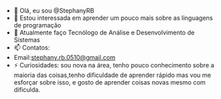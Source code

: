 - 👋 Olá, eu sou  @StephanyRB
- 👀 Estou interessada em aprender um pouco mais sobre as linguagens de programação
- 🌱 Atualmente faço Tecnólogo de Análise e Desenvolvimento de Sistemas
- 📫 Contatos:
- Email:stephany.rb.0510@gmail.com
- ⚡ Curiosidades: sou nova na área, tenho pouco conhecimento sobre a maioria das coisas,tenho dificuldade de aprender rápido mas vou me esforçar sobre isso,
e gosto de aprender coisas novas mesmo com dificulda.

<!---
StephanyRB/StephanyRB is a ✨ special ✨ repository because its `README.md` (this file) appears on your GitHub profile.
You can click the Preview link to take a look at your changes.
--->
